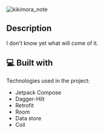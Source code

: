 ![kikimora_note](https://socialify.git.ci/khvatid/kikimora_note/image?description=1&descriptionEditable=&font=Jost&language=1&name=1&pattern=Solid&theme=Dark)
<h2>Description</h2>
I don't know yet what will come of it.



<h2>💻 Built with</h2>

Technologies used in the project:

*   Jetpack Compose
*   Dagger-Hilt
*   Retrofit
*   Room
*   Data store
*   Coil
